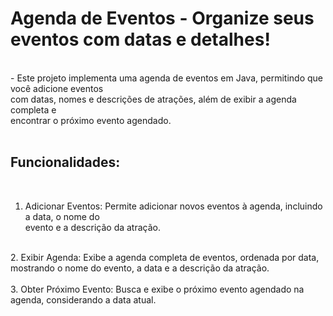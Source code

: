 # Agenda de Eventos - Organize seus eventos com datas e detalhes!</br>

</br>
- Este projeto implementa uma agenda de eventos em Java, permitindo que você adicione eventos</br> com datas, nomes e descrições de atrações, além de exibir a agenda completa e</br> encontrar o próximo evento agendado.</br>
</br>

## Funcionalidades:</br>

</br>

1. Adicionar Eventos: Permite adicionar novos eventos à agenda, incluindo a data, o nome do </br>evento e a descrição da atração.</br>
</br>
2. Exibir Agenda: Exibe a agenda completa de eventos, ordenada por data, mostrando o nome do evento, a data e a descrição da atração. </br>
</br>
3. Obter Próximo Evento: Busca e exibe o próximo evento agendado na agenda, considerando a data atual.</br>
